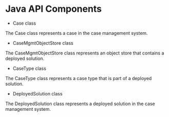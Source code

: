 # Java API Components

- Case class

The Case class represents a case in the case management system.
- CaseMgmtObjectStore class

The CaseMgmtObjectStore class represents an object store that contains a deployed solution.
- CaseType class

The CaseType class represents a case type that is part of a deployed solution.
- DeployedSolution class

The DeployedSolution class represents a deployed solution in the case management system.